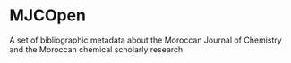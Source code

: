 # MJCOpen
A set of bibliographic metadata about the Moroccan Journal of Chemistry and the Moroccan chemical scholarly research
